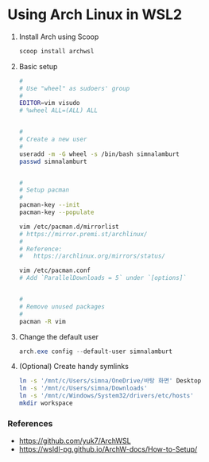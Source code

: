 Using Arch Linux in WSL2
========

1.  Install Arch using Scoop

    ```powershell
    scoop install archwsl
    ```

2.  Basic setup

    ```bash
    #
    # Use "wheel" as sudoers' group
    #
    EDITOR=vim visudo
    # %wheel ALL=(ALL) ALL


    #
    # Create a new user
    #
    useradd -m -G wheel -s /bin/bash simnalamburt
    passwd simnalamburt


    #
    # Setup pacman
    #
    pacman-key --init
    pacman-key --populate

    vim /etc/pacman.d/mirrorlist
    # https://mirror.premi.st/archlinux/
    #
    # Reference:
    #   https://archlinux.org/mirrors/status/

    vim /etc/pacman.conf
    # Add `ParallelDownloads = 5` under `[options]`


    #
    # Remove unused packages
    #
    pacman -R vim
    ```

3.  Change the default user

    ```powershell
    arch.exe config --default-user simnalamburt
    ```

4.  (Optional) Create handy symlinks

    ```bash
    ln -s '/mnt/c/Users/simna/OneDrive/바탕 화면' Desktop
    ln -s '/mnt/c/Users/simna/Downloads'
    ln -s '/mnt/c/Windows/System32/drivers/etc/hosts'
    mkdir workspace
    ```

### References
- https://github.com/yuk7/ArchWSL
- https://wsldl-pg.github.io/ArchW-docs/How-to-Setup/
